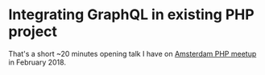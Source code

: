 # Integrating GraphQL in existing PHP project

That's a short ~20 minutes opening talk I have on [Amsterdam PHP meetup](https://www.meetup.com/AmsterdamPHP/events/245071460/) in February 2018.
